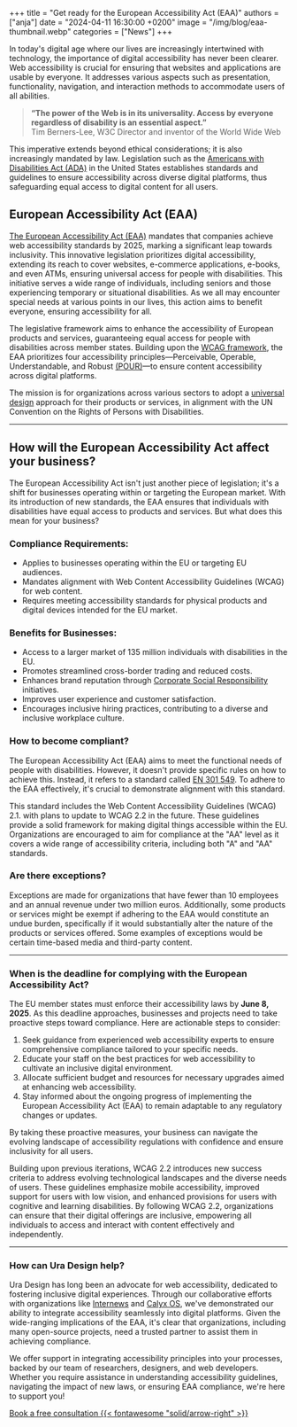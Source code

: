 +++
title = "Get ready for the European Accessibility Act (EAA)"
authors = ["anja"]
date = "2024-04-11 16:30:00 +0200"
image = "/img/blog/eaa-thumbnail.webp"
categories = ["News"]
+++

In today's digital age where our lives are increasingly intertwined with technology, the importance of digital accessibility has never been clearer. Web accessibility is crucial for ensuring that websites and applications are usable by everyone. It addresses various aspects such as presentation, functionality, navigation, and interaction methods to accommodate users of all abilities.

> **“The power of the Web is in its universality. Access by everyone regardless of disability is an essential aspect.”**\
> Tim Berners-Lee, W3C Director and inventor of the World Wide Web

This imperative extends beyond ethical considerations; it is also increasingly mandated by law. Legislation such as the [Americans with Disabilities Act (ADA)](https://www.ada.gov/) in the United States establishes standards and guidelines to ensure accessibility across diverse digital platforms, thus safeguarding equal access to digital content for all users.

## European Accessibility Act (EAA)

[The European Accessibility Act (EAA)](https://ec.europa.eu/social/main.jsp?catId=1202) mandates that companies achieve web accessibility standards by 2025, marking a significant leap towards inclusivity. This innovative legislation prioritizes digital accessibility, extending its reach to cover websites, e-commerce applications, e-books, and even ATMs, ensuring universal access for people with disabilities. This initiative serves a wide range of individuals, including seniors and those experiencing temporary or situational disabilities. As we all may encounter special needs at various points in our lives, this action aims to benefit everyone, ensuring accessibility for all.

The legislative framework aims to enhance the accessibility of European products and services, guaranteeing equal access for people with disabilities across member states. Building upon the [WCAG framework](https://www.w3.org/WAI/standards-guidelines/wcag/), the EAA prioritizes four accessibility principles—Perceivable, Operable, Understandable, and Robust [(POUR)](https://www.w3.org/WAI/WCAG22/Understanding/intro#understanding-the-four-principles-of-accessibility)—to ensure content accessibility across digital platforms.

The mission is for organizations across various sectors to adopt a [universal design](https://www.washington.edu/doit/what-universal-design-0#:~:text=Universal%20design%20is%20the%20process,%2C%20disabilities%2C%20and%20other%20characteristics.) approach for their products or services, in alignment with the UN Convention on the Rights of Persons with Disabilities.

---

## How will the European Accessibility Act affect your business?

The European Accessibility Act isn't just another piece of legislation; it's a shift for businesses operating within or targeting the European market. With its introduction of new standards, the EAA ensures that individuals with disabilities have equal access to products and services. But what does this mean for your business?

### Compliance Requirements:

- Applies to businesses operating within the EU or targeting EU audiences.
- Mandates alignment with Web Content Accessibility Guidelines (WCAG) for web content.
- Requires meeting accessibility standards for physical products and digital devices intended for the EU market.

### Benefits for Businesses:

- Access to a larger market of 135 million individuals with disabilities in the EU.
- Promotes streamlined cross-border trading and reduced costs.
- Enhances brand reputation through [Corporate Social Responsibility](https://www.ibm.com/topics/corporate-social-responsibility) initiatives.
- Improves user experience and customer satisfaction.
- Encourages inclusive hiring practices, contributing to a diverse and inclusive workplace culture.

### How to become compliant?

The European Accessibility Act (EAA) aims to meet the functional needs of people with disabilities. However, it doesn't provide specific rules on how to achieve this. Instead, it refers to a standard called [EN 301 549](https://www.etsi.org/human-factors-accessibility/en-301-549-v3-the-harmonized-european-standard-for-ict-accessibility). To adhere to the EAA effectively, it's crucial to demonstrate alignment with this standard.

This standard includes the Web Content Accessibility Guidelines (WCAG) 2.1. with plans to update to WCAG 2.2 in the future. These guidelines provide a solid framework for making digital things accessible within the EU. Organizations are encouraged to aim for compliance at the "AA" level as it covers a wide range of accessibility criteria, including both "A" and "AA" standards.

### Are there exceptions?	

Exceptions are made for organizations that have fewer than 10 employees and an annual revenue under two million euros. Additionally, some products or services might be exempt if adhering to the EAA would constitute an undue burden, specifically if it would substantially alter the nature of the products or services offered. Some examples of exceptions would be certain time-based media and third-party content.

---

### When is the deadline for complying with the European Accessibility Act?

The EU member states must enforce their accessibility laws by **June 8, 2025**. As this deadline approaches, businesses and projects need to take proactive steps toward compliance. Here are actionable steps to consider:

1. Seek guidance from experienced web accessibility experts to ensure comprehensive compliance tailored to your specific needs.
2. Educate your staff on the best practices for web accessibility to cultivate an inclusive digital environment.
3. Allocate sufficient budget and resources for necessary upgrades aimed at enhancing web accessibility.
4. Stay informed about the ongoing progress of implementing the European Accessibility Act (EAA) to remain adaptable to any regulatory changes or updates.

By taking these proactive measures, your business can navigate the evolving landscape of accessibility regulations with confidence and ensure inclusivity for all users.

Building upon previous iterations, WCAG 2.2 introduces new success criteria to address evolving technological landscapes and the diverse needs of users. These guidelines emphasize mobile accessibility, improved support for users with low vision, and enhanced provisions for users with cognitive and learning disabilities. 
By following WCAG 2.2, organizations can ensure that their digital offerings are inclusive, empowering all individuals to access and interact with content effectively and independently.

---

### How can Ura Design help?

Ura Design has long been an advocate for web accessibility, dedicated to fostering inclusive digital experiences. Through our collaborative efforts with organizations like [Internews](https://ura.design/en/work/saferjourno/) and [Calyx OS](https://ura.design/en/work/calyxos/), we've demonstrated our ability to integrate accessibility seamlessly into digital platforms. Given the wide-ranging implications of the EAA, it's clear that organizations, including many open-source projects, need a trusted partner to assist them in achieving compliance. 

We offer support in integrating accessibility principles into your processes, backed by our team of researchers, designers, and web developers. Whether you require assistance in understanding accessibility guidelines, navigating the impact of new laws, or ensuring EAA compliance, we're here to support you!

<div class="text-center mb-5">
<a href="mailto:hello@ura.design?subject=European%20Accessibility%20Act" class="book-button">Book a free consultation {{< fontawesome "solid/arrow-right" >}}</a>
</div>